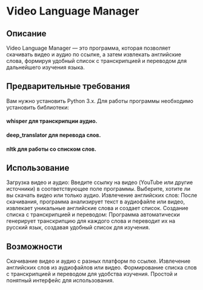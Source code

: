 # Video Language Manager
## Описание
Video Language Manager — это программа, которая позволяет скачивать видео и аудио по ссылке, а затем извлекать английские слова, формируя удобный список с транскрипцией и переводом для дальнейшего изучения языка.

## Предварительные требования
Вам нужно установить Python 3.x.
Для работы программы необходимо установить библиотеки:
#### whisper для транскрипции аудио.
#### deep_translator для перевода слов.
#### nltk для работы со списком слов.
## Использование
Загрузка видео и аудио:
Введите ссылку на видео (YouTube или другие источники) в соответствующее поле программы.
Выберите, хотите ли вы скачать видео или только аудио.
Извлечение английских слов:
После скачивания, программа анализирует текст в аудиофайле или видео, извлекает уникальные английские слова и создает список.
Создание списка с транскрипцией и переводом:
Программа автоматически генерирует транскрипцию для каждого слова и переводит их на русский язык, создавая удобный список для изучения.
## Возможности
Скачивание видео и аудио с разных платформ по ссылке.
Извлечение английских слов из аудиофайлов или видео.
Формирование списка слов с транскрипцией и переводом для удобства изучения.
Простой и понятный интерфейс для использования.
